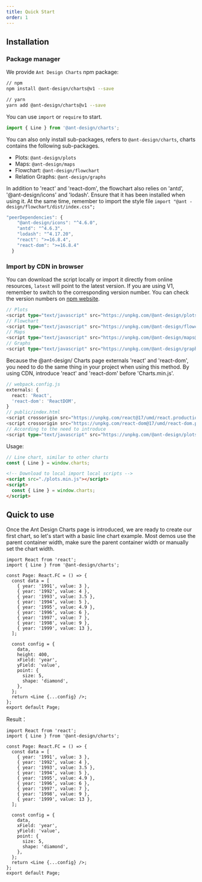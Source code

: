 ```yaml
---
title: Quick Start
order: 1
---
```


## Installation
### Package manager

We provide `Ant Design Charts` npm package:

```bash
// npm
npm install @ant-design/charts@v1 --save

// yarn
yarn add @ant-design/charts@v1 --save
```

You can use `import` or `require` to start.

```ts
import { Line } from '@ant-design/charts';
```

You can also only install sub-packages, refers to `@ant-design/charts`, charts contains the following sub-packages.
- Plots: `@ant-design/plots`
- Maps: `@ant-design/maps`
- Flowchart: `@ant-design/flowchart`
- Relation Graphs: `@ant-design/graphs`


In addition to 'react' and 'react-dom', the flowchart also relies on 'antd', '@ant-design/icons' and 'lodash'. Ensure that it has been installed when using it. At the same time, remember to import the style file `import "@ant - design/flowchart/dist/index.css"; `

```ts
"peerDependencies": {
    "@ant-design/icons": "^4.6.0",
    "antd": "^4.6.3",
    "lodash": "^4.17.20",
    "react": ">=16.8.4",
    "react-dom": ">=16.8.4"
  }
```

### Import by CDN in browser

You can download the script locally or import it directly from online resources, `latest` will point to the latest version. If you are using V1, remember to switch to the corresponding version number. You can check the version numbers on [npm website](https://www.npmjs.com/).

```ts
// Plots 
<script type="text/javascript" src="https://unpkg.com/@ant-design/plots@latest/dist/plots.min.js"></script>
// Flowchart 
<script type="text/javascript" src="https://unpkg.com/@ant-design/flowchart@latest/dist/flowchart.min.js"></script>
// Maps 
<script type="text/javascript" src="https://unpkg.com/@ant-design/maps@latest/dist/maps.min.js"></script>
// Graphs 
<script type="text/javascript" src="https://unpkg.com/@ant-design/graphs@latest/dist/graphs.min.js"></script>
```

Because the @ant-design/ Charts page externals 'react' and 'react-dom', you need to do the same thing in your project when using this method. By using CDN, introduce 'react' and 'react-dom' before 'Charts.min.js'.

```ts
// webpack.config.js
externals: {
  react: 'React',
  'react-dom': 'ReactDOM',
}
// public/index.html
<script crossorigin src="https://unpkg.com/react@17/umd/react.production.min.js"></script>
<script crossorigin src="https://unpkg.com/react-dom@17/umd/react-dom.production.min.js"></script>
// According to the need to introduce
<script type="text/javascript" src="https://unpkg.com/@ant-design/plots@latest/dist/plots.min.js"></script>
```

Usage:

```ts
// Line chart, similar to other charts
const { Line } = window.charts;
```


```html
<!-- Download to local import local scripts -->
<script src="./plots.min.js"></script>
<script>
  const { Line } = window.charts;
</script>
```

## Quick to use

Once the Ant Design Charts page is introduced, we are ready to create our first chart, so let's start with a basic line chart example. Most demos use the parent container width, make sure the parent container width or manually set the chart width.

```tsx | pure
import React from 'react';
import { Line } from '@ant-design/charts';

const Page: React.FC = () => {
  const data = [
    { year: '1991', value: 3 },
    { year: '1992', value: 4 },
    { year: '1993', value: 3.5 },
    { year: '1994', value: 5 },
    { year: '1995', value: 4.9 },
    { year: '1996', value: 6 },
    { year: '1997', value: 7 },
    { year: '1998', value: 9 },
    { year: '1999', value: 13 },
  ];

  const config = {
    data,
    height: 400,
    xField: 'year',
    yField: 'value',
    point: {
      size: 5,
      shape: 'diamond',
    },
  };
  return <Line {...config} />;
};
export default Page;
```

Result：

```tsx
import React from 'react';
import { Line } from '@ant-design/charts';

const Page: React.FC = () => {
  const data = [
    { year: '1991', value: 3 },
    { year: '1992', value: 4 },
    { year: '1993', value: 3.5 },
    { year: '1994', value: 5 },
    { year: '1995', value: 4.9 },
    { year: '1996', value: 6 },
    { year: '1997', value: 7 },
    { year: '1998', value: 9 },
    { year: '1999', value: 13 },
  ];

  const config = {
    data,
    xField: 'year',
    yField: 'value',
    point: {
      size: 5,
      shape: 'diamond',
    },
  };
  return <Line {...config} />;
};
export default Page;
```
